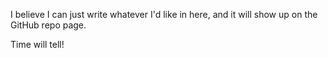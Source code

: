 I believe I can just write whatever I'd like in here, and it will show up on the GitHub repo page.

Time will tell!
